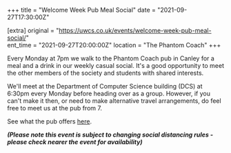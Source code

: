 +++
title = "Welcome Week Pub Meal Social"
date = "2021-09-27T17:30:00Z"

[extra]
original = "https://uwcs.co.uk/events/welcome-week-pub-meal-social/"    
ent_time = "2021-09-27T20:00:00Z"
location = "The Phantom Coach"
+++

Every Monday at 7pm we walk to the Phantom Coach pub in Canley for a meal and a drink in our weekly casual social. It's a good opportunity to meet the other members of the society and students with shared interests.

We'll meet at the Department of Computer Science building (DCS) at 6:30pm every Monday before heading over as a group. However, if you can't make it then, or need to make alternative travel arrangements, do feel free to meet us at the pub from 7.  
  
See what the pub offers [here](https://www.sizzlingpubs.co.uk/findapub/eastandwestmidlands/thephantomcoachcanley).

***(Please note this event is subject to changing social distancing rules - please check nearer the event for availability)***

